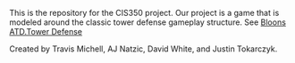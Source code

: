 This is the repository for the CIS350 project. Our project is a game that is modeled around the classic tower defense gameplay structure. 
See [Bloons ATD.Tower Defense](https://en.wikipedia.org/wiki/Bloons_Tower_Defense)

Created by Travis Michell, AJ Natzic, David White, and Justin Tokarczyk.

